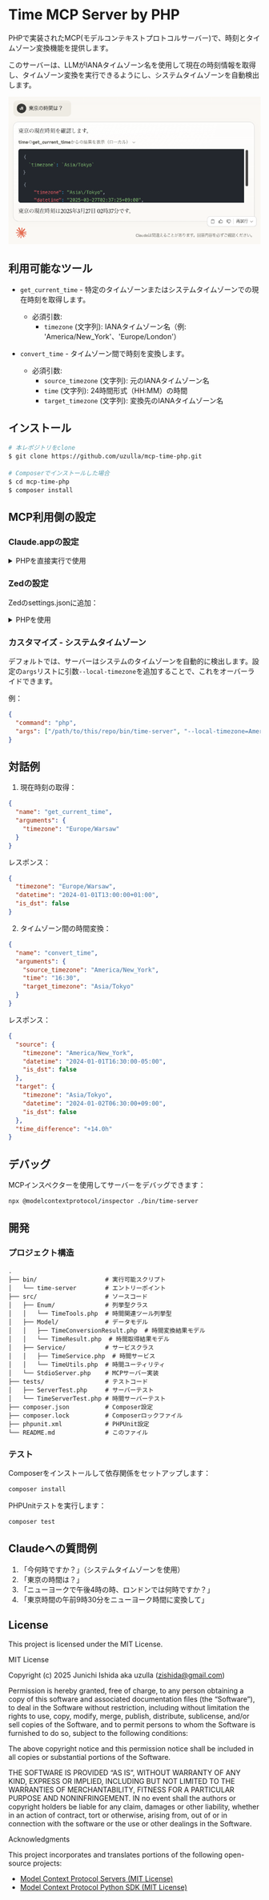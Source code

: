 # Time MCP Server by PHP

PHPで実装されたMCP(モデルコンテキストプロトコルサーバー)で、時刻とタイムゾーン変換機能を提供します。

このサーバーは、LLMがIANAタイムゾーン名を使用して現在の時刻情報を取得し、タイムゾーン変換を実行できるようにし、システムタイムゾーンを自動検出します。

![work with claude desktop](image.png)

## 利用可能なツール

- `get_current_time` - 特定のタイムゾーンまたはシステムタイムゾーンでの現在時刻を取得します。
  - 必須引数:
    - `timezone` (文字列): IANAタイムゾーン名（例: 'America/New_York'、'Europe/London'）

- `convert_time` - タイムゾーン間で時刻を変換します。
  - 必須引数:
    - `source_timezone` (文字列): 元のIANAタイムゾーン名
    - `time` (文字列): 24時間形式（HH:MM）の時間
    - `target_timezone` (文字列): 変換先のIANAタイムゾーン名

## インストール

```bash
# 本レポジトリをclone
$ git clone https://github.com/uzulla/mcp-time-php.git

# Composerでインストールした場合
$ cd mcp-time-php
$ composer install
```

## MCP利用側の設定

### Claude.appの設定

<details>
<summary>PHPを直接実行で使用</summary>

```json
"mcpServers": {
  "time": {
    "command": "php",
    "args": ["/path/to/this/repo/bin/time-server"]
  }
}
```
</details>

### Zedの設定

Zedのsettings.jsonに追加：

<details>
<summary>PHPを使用</summary>

```json
"context_servers": {
  "mcp-server-time": {
    "command": "php",
    "args": ["/path/to/this/repo/bin/time-server"]
  }
},
```
</details>

### カスタマイズ - システムタイムゾーン

デフォルトでは、サーバーはシステムのタイムゾーンを自動的に検出します。設定の`args`リストに引数`--local-timezone`を追加することで、これをオーバーライドできます。

例：
```json
{
  "command": "php",
  "args": ["/path/to/this/repo/bin/time-server", "--local-timezone=America/New_York"]
}
```

## 対話例

1. 現在時刻の取得：
```json
{
  "name": "get_current_time",
  "arguments": {
    "timezone": "Europe/Warsaw"
  }
}
```
レスポンス：
```json
{
  "timezone": "Europe/Warsaw",
  "datetime": "2024-01-01T13:00:00+01:00",
  "is_dst": false
}
```

2. タイムゾーン間の時間変換：
```json
{
  "name": "convert_time",
  "arguments": {
    "source_timezone": "America/New_York",
    "time": "16:30",
    "target_timezone": "Asia/Tokyo"
  }
}
```
レスポンス：
```json
{
  "source": {
    "timezone": "America/New_York",
    "datetime": "2024-01-01T16:30:00-05:00",
    "is_dst": false
  },
  "target": {
    "timezone": "Asia/Tokyo",
    "datetime": "2024-01-02T06:30:00+09:00",
    "is_dst": false
  },
  "time_difference": "+14.0h"
}
```

## デバッグ

MCPインスペクターを使用してサーバーをデバッグできます：

```bash
npx @modelcontextprotocol/inspector ./bin/time-server
```

## 開発

### プロジェクト構造

```
.
├── bin/                   # 実行可能スクリプト
│   └── time-server        # エントリーポイント
├── src/                   # ソースコード
│   ├── Enum/              # 列挙型クラス
│   │   └── TimeTools.php  # 時間関連ツール列挙型
│   ├── Model/             # データモデル
│   │   ├── TimeConversionResult.php  # 時間変換結果モデル
│   │   └── TimeResult.php  # 時間取得結果モデル
│   ├── Service/           # サービスクラス
│   │   ├── TimeService.php  # 時間サービス
│   │   └── TimeUtils.php  # 時間ユーティリティ
│   └── StdioServer.php    # MCPサーバー実装
├── tests/                 # テストコード
│   ├── ServerTest.php     # サーバーテスト
│   └── TimeServerTest.php # 時間サーバーテスト
├── composer.json          # Composer設定
├── composer.lock          # Composerロックファイル
├── phpunit.xml            # PHPUnit設定
└── README.md              # このファイル
```

### テスト

Composerをインストールして依存関係をセットアップします：

```bash
composer install
```

PHPUnitテストを実行します：

```bash
composer test
```

## Claudeへの質問例

1. 「今何時ですか？」（システムタイムゾーンを使用）
2. 「東京の時間は？」
3. 「ニューヨークで午後4時の時、ロンドンでは何時ですか？」
4. 「東京時間の午前9時30分をニューヨーク時間に変換して」

## License

This project is licensed under the MIT License.

MIT License

Copyright (c) 2025 Junichi Ishida aka uzulla (zishida@gmail.com)

Permission is hereby granted, free of charge, to any person obtaining a copy of this software and associated documentation files (the “Software”), to deal in the Software without restriction, including without limitation the rights to use, copy, modify, merge, publish, distribute, sublicense, and/or sell copies of the Software, and to permit persons to whom the Software is furnished to do so, subject to the following conditions:

The above copyright notice and this permission notice shall be included in all copies or substantial portions of the Software.

THE SOFTWARE IS PROVIDED “AS IS”, WITHOUT WARRANTY OF ANY KIND, EXPRESS OR IMPLIED, INCLUDING BUT NOT LIMITED TO THE WARRANTIES OF MERCHANTABILITY, FITNESS FOR A PARTICULAR PURPOSE AND NONINFRINGEMENT. IN no event shall the authors or copyright holders be liable for any claim, damages or other liability, whether in an action of contract, tort or otherwise, arising from, out of or in connection with the software or the use or other dealings in the Software.

Acknowledgments

This project incorporates and translates portions of the following open-source projects:
- [Model Context Protocol Servers (MIT License)](https://github.com/modelcontextprotocol/servers) 
- [Model Context Protocol Python SDK (MIT License)](https://github.com/modelcontextprotocol/python-sdk)

